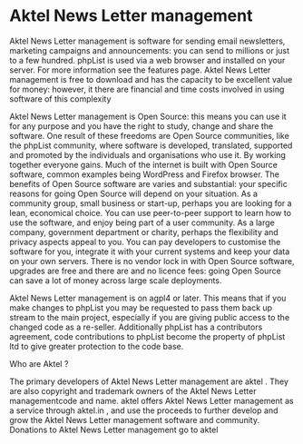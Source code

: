 # Aktel News Letter management

Aktel News Letter management is software for sending email newsletters, marketing campaigns and announcements: you can send to millions or just to a few hundred. phpList is used via a web browser and installed on your server. For more information see the features page. 
Aktel News Letter management is free to download and has the capacity to be excellent value for money: however, it there are financial and time costs involved in using software of this complexity  

Aktel News Letter management is Open Source: this means you can use it for any purpose and you have the right to study, change and share the software. One result of these freedoms are Open Source communities, like the phpList community, where software is developed, translated, supported and promoted by the individuals and organisations who use it. By working together everyone gains. Much of the internet is built with Open Source software, common examples being WordPress and Firefox browser. The benefits of Open Source software are varies and substantial: your specific reasons for going Open Source will depend on your situation. 
As a community group, small business or start-up, perhaps you are looking for a lean, economical choice. You can use peer-to-peer support to learn how to use the software, and enjoy being part of a user community. 
As a large company, government department or charity, perhaps the flexibility and privacy aspects appeal to you. You can pay developers to customise the software for you, integrate it with your current systems and keep your data on your own servers. There is no vendor lock in with Open Source software, upgrades are free and there are and no licence fees: going Open Source can save a lot of money across large scale deployments.  

Aktel News Letter management  is on agpl4 or later. This means that if you make changes to phpList you may be requested to pass them back up stream to the main project, especially if you are giving public access to the changed code as a re-seller. Additionally phpList has a contributors agreement, code contributions to phpList become the property of phpList ltd to give greater protection to the code base.

Who are Aktel ?

The primary developers of Aktel News Letter management  are aktel . They are also copyright and trademark owners of the Aktel News Letter managementcode and name. aktel  offers Aktel News Letter management  as a service through aktel.in , and use the proceeds to further develop and grow the Aktel News Letter management  software and community. Donations to Aktel News Letter management go to aktel
